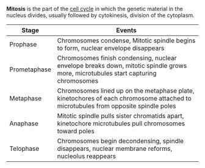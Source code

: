 **Mitosis** is the part of the [cell cycle](./) in which the genetic material in the nucleus divides, usually followed by cytokinesis, division of the cytoplasm.

|Stage|Events|
|-----|------|
|Prophase|Chromosomes condense, Mitotic spindle begins to form, nuclear envelope disappears|
|Prometaphase|Chromosomes finish condensing, nuclear envelope breaks down, mitotic spindle grows more, microtubules start capturing chromosomes|
|Metaphase|Chromosomes lined up on the metaphase plate, kinetochores of each chromosome attached to microtubules from opposite spindle poles|
|Anaphase|Mitotic spindle pulls sister chromatids apart, kinetochore microtubules pull chromosomes toward poles|
|Telophase|Chromosomes begin decondensing, spindle disappears, nuclear membrane reforms, nucleolus reappears|